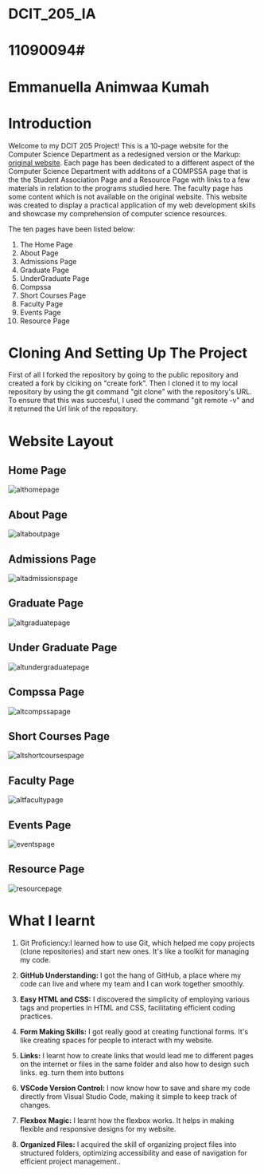 # DCIT_205_IA

# 11090094#
# Emmanuella Animwaa Kumah

# Introduction #
Welcome to my DCIT 205 Project! This is a 10-page website for the Computer Science Department as a redesigned version or the Markup: [original website](https://dcs.ug.edu.gh/). Each page has been dedicated to a different aspect of the Computer Science Department with additons of a COMPSSA page that is the the Student Association Page and a Resource Page with links to a few materials in relation to the programs studied here. The faculty page has some content which is not available on the original website. This website was created to display a practical application of my web development skills and showcase my comprehension of computer science resources.

The ten pages have been listed below:
1. The Home Page
2. About Page
3. Admissions Page
4. Graduate Page
5. UnderGraduate Page
6. Compssa
7. Short Courses Page
8. Faculty Page
9. Events Page
10. Resource Page


# Cloning And Setting Up The Project
First of all I forked the repository by going to the public repository and created a fork by clciking on "create fork". Then I cloned it to my local repository by using the git command "git clone" with the repository's URL. To ensure that this was succesful, I used the command "git remote -v" and it returned the Url link of the repository.

# Website Layout

## Home Page
![althomepage](https://github.com/emmanuellaAk/11090094_DCIT205/blob/main/homepic.jpeg)

## About Page
![altaboutpage](https://github.com/emmanuellaAk/11090094_DCIT205/blob/main/aboutpic.jpeg)

## Admissions Page
![altadmissionspage](
  https://github.com/emmanuellaAk/11090094_DCIT205/blob/main/admissions%20pic.jpeg)

## Graduate Page
![altgraduatepage](https://github.com/emmanuellaAk/11090094_DCIT205/blob/main/graduate.jpeg)

## Under Graduate Page
![altundergraduatepage](https://github.com/emmanuellaAk/11090094_DCIT205/blob/main/undergraduatepic.jpeg)

## Compssa Page
![altcompssapage](
  https://github.com/emmanuellaAk/11090094_DCIT205/blob/main/compsaapic.jpeg)

## Short Courses Page
![altshortcoursespage](https://github.com/emmanuellaAk/11090094_DCIT205/blob/main/Shortcoursespic.jpeg)

## Faculty Page
![altfacultypage](https://github.com/emmanuellaAk/11090094_DCIT205/blob/main/facultypic.jpeg)

## Events Page
![eventspage](https://github.com/emmanuellaAk/11090094_DCIT205/blob/main/eventspic.jpeg)

## Resource Page
![resourcepage](https://github.com/emmanuellaAk/11090094_DCIT205/blob/main/resourcepic.jpeg)

# What I learnt 
1. Git Proficiency:I learned how to use Git, which helped me copy projects (clone repositories) and start new ones. It's like a toolkit for managing my code.

2. **GitHub Understanding:** I got the hang of GitHub, a place where my code can live and where my team and I can work together smoothly.

3. **Easy HTML and CSS:**  I discovered the simplicity of employing various tags and properties in HTML and CSS, facilitating efficient coding practices.

4. **Form Making Skills:** I got really good at creating functional forms. It's like creating spaces for people to interact with my website.

5. **Links:** I learnt how to create links that would lead me to different pages on the internet or files in the same folder and also how to design such links. eg. turn them into buttons

6. **VSCode Version Control:** I now know how to save and share my code directly from Visual Studio Code, making it simple to keep track of changes.

7. **Flexbox Magic:** I learnt how the flexbox works. It helps in making flexible and responsive designs for my website.

8. **Organized Files:** I acquired the skill of organizing project files into structured folders, optimizing accessibility and ease of navigation for efficient project management..
 